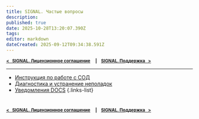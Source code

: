 ```yaml
---
title: SIGNAL. Частые вопросы
description: 
published: true
date: 2025-10-28T13:20:07.390Z
tags: 
editor: markdown
dateCreated: 2025-09-12T09:34:38.591Z
---
```


<sub>**[<   SIGNAL. Лицензионное соглашение](/ru/general/license-agreement)     **|**     [SIGNAL. Поддержка   >](/ru/general/support)**</sub>

----

- [Инструкция по работе с СОД](https://docs.google.com/document/d/1FdQ5UpnGJ4OR8TDdFBPtPBZ25mVR46URjWCcmp7xSMY/edit?tab=t.0#heading=h.wyxw8re9ag82)
- [Диагностика и устранение неполадок](/general/faq/troubleshooting)
- [Уведомления DOCS](https://docs.google.com/document/d/1PIEcX6OFJhFNCo8EPKwIk1FzimOSI4xaCN86agw1bGs/edit?tab=t.0#heading=h.lstue8a5ggay)
{.links-list}

#
<sub>**[<   SIGNAL. Лицензионное соглашение](/ru/general/license-agreement)     **|**     [SIGNAL. Поддержка   >](/ru/general/support)**</sub>